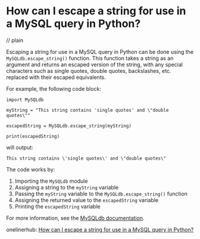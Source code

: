 # How can I escape a string for use in a MySQL query in Python?
// plain

Escaping a string for use in a MySQL query in Python can be done using the `MySQLdb.escape_string()` function. This function takes a string as an argument and returns an escaped version of the string, with any special characters such as single quotes, double quotes, backslashes, etc. replaced with their escaped equivalents.

For example, the following code block:

```
import MySQLdb

myString = "This string contains 'single quotes' and \"double quotes\""

escapedString = MySQLdb.escape_string(myString)

print(escapedString)
```

will output:

```
This string contains \'single quotes\' and \"double quotes\"
```

The code works by:

1. Importing the `MySQLdb` module
2. Assigning a string to the `myString` variable
3. Passing the `myString` variable to the `MySQLdb.escape_string()` function
4. Assigning the returned value to the `escapedString` variable
5. Printing the `escapedString` variable

For more information, see the [MySQLdb documentation](https://mysqlclient.readthedocs.io/user_guide.html#escaping-strings).

onelinerhub: [How can I escape a string for use in a MySQL query in Python?](https://onelinerhub.com/python-mysql/how-can-i-escape-a-string-for-use-in-a-mysql-query-in-python)